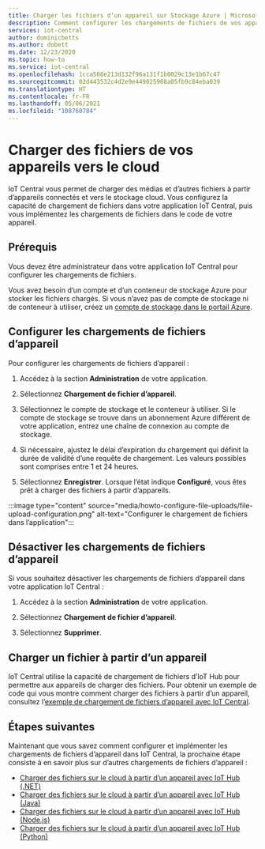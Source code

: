```yaml
---
title: Charger les fichiers d’un appareil sur Stockage Azure | Microsoft Docs
description: Comment configurer les chargements de fichiers de vos appareils vers le cloud. Une fois que vous avez configuré les chargements de fichiers, implémentez-les sur vos appareils.
services: iot-central
author: dominicbetts
ms.author: dobett
ms.date: 12/23/2020
ms.topic: how-to
ms.service: iot-central
ms.openlocfilehash: 1cca508e213d132f96a131f1b0029c13e1b67c47
ms.sourcegitcommit: 02d443532c4d2e9e449025908a05fb9c84eba039
ms.translationtype: HT
ms.contentlocale: fr-FR
ms.lasthandoff: 05/06/2021
ms.locfileid: "108760784"
---
```

# <a name="upload-files-from-your-devices-to-the-cloud"></a>Charger des fichiers de vos appareils vers le cloud

IoT Central vous permet de charger des médias et d’autres fichiers à partir d’appareils connectés et vers le stockage cloud. Vous configurez la capacité de chargement de fichiers dans votre application IoT Central, puis vous implémentez les chargements de fichiers dans le code de votre appareil.

## <a name="prerequisites"></a>Prérequis

Vous devez être administrateur dans votre application IoT Central pour configurer les chargements de fichiers.

Vous avez besoin d’un compte et d’un conteneur de stockage Azure pour stocker les fichiers chargés. Si vous n’avez pas de compte de stockage ni de conteneur à utiliser, créez un [compte de stockage dans le portail Azure](https://ms.portal.azure.com/#create/Microsoft.StorageAccount-ARM).

## <a name="configure-device-file-uploads"></a>Configurer les chargements de fichiers d’appareil

Pour configurer les chargements de fichiers d’appareil :

1. Accédez à la section **Administration** de votre application.

1. Sélectionnez **Chargement de fichier d’appareil**.

1. Sélectionnez le compte de stockage et le conteneur à utiliser. Si le compte de stockage se trouve dans un abonnement Azure différent de votre application, entrez une chaîne de connexion au compte de stockage.

1. Si nécessaire, ajustez le délai d’expiration du chargement qui définit la durée de validité d’une requête de chargement. Les valeurs possibles sont comprises entre 1 et 24 heures.

1. Sélectionnez **Enregistrer**. Lorsque l’état indique **Configuré**, vous êtes prêt à charger des fichiers à partir d’appareils.

:::image type="content" source="media/howto-configure-file-uploads/file-upload-configuration.png" alt-text="Configurer le chargement de fichiers dans l’application":::

## <a name="disable-device-file-uploads"></a>Désactiver les chargements de fichiers d’appareil

Si vous souhaitez désactiver les chargements de fichiers d’appareil dans votre application IoT Central :

1. Accédez à la section **Administration** de votre application.

1. Sélectionnez **Chargement de fichier d’appareil**.

1. Sélectionnez **Supprimer**.

## <a name="upload-a-file-from-a-device"></a>Charger un fichier à partir d’un appareil

IoT Central utilise la capacité de chargement de fichiers d’IoT Hub pour permettre aux appareils de charger des fichiers. Pour obtenir un exemple de code qui vous montre comment charger des fichiers à partir d’un appareil, consultez l’[exemple de chargement de fichiers d’appareil avec IoT Central](/samples/iot-for-all/iotc-file-upload-device/iotc-file-upload-device/).

## <a name="next-steps"></a>Étapes suivantes

Maintenant que vous savez comment configurer et implémenter les chargements de fichiers d’appareil dans IoT Central, la prochaine étape consiste à en savoir plus sur d’autres chargements de fichiers d’appareil :

- [Charger des fichiers sur le cloud à partir d’un appareil avec IoT Hub (.NET)](../../iot-hub/iot-hub-csharp-csharp-file-upload.md)
- [Charger des fichiers sur le cloud à partir d’un appareil avec IoT Hub (Java)](../../iot-hub/iot-hub-java-java-file-upload.md)
- [Charger des fichiers sur le cloud à partir d’un appareil avec IoT Hub (Node.js)](../../iot-hub/iot-hub-node-node-file-upload.md)
- [Charger des fichiers sur le cloud à partir d’un appareil avec IoT Hub (Python)](../../iot-hub/iot-hub-python-python-file-upload.md)